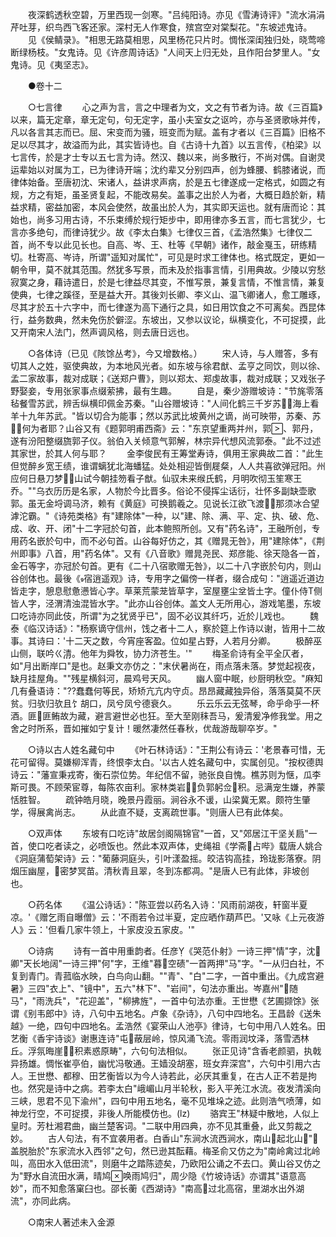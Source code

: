 <!-- { "loadSidebar": true } -->
　　夜深鹤透秋空碧，万里西现一剑寒。"吕纯阳诗。亦见《雪涛诗评》"流水涓涓芹吐芽，织鸟西飞客还家。深村无人作寒食，殡宫空对棠梨花。"东坡述鬼诗。
　　见《侯鲭录》。"相思无路莫相思，风里杨花只片时。惆怅深闺独归处，晓莺啼断绿杨枝。"女鬼诗。见《许彦周诗话》"人间天上归无处，且作阳台梦里人。"女鬼诗。见《夷坚志》。

　　●卷十二

　　○七言律
　　心之声为言，言之中理者为文，文之有节者为诗。故《三百篇》以来，篇无定章，章无定句，句无定字，虽小夫室女之讴吟，亦与圣贤歌咏并传，凡以各言其志而已。屈、宋变而为骚，班变而为赋。盖有才者以《三百篇》旧格不足以尽其才，故溢而为此，其实皆诗也。自《古诗十九首》以五言传，《柏梁》以七言传，於是才士专以五七言为诗。然汉、魏以来，尚多散行，不尚对偶。自谢灵运辈始以对属为工，已为律诗开端；沈约辈又分别四声，创为蜂腰、鹤膝诸说，而律体始备。至唐初沈、宋诸人，益讲求声病，於是五七律遂成一定格式，如圆之有规，方之有矩，虽圣贤复起，不能改易矣。盖事之出於人为者，大概日趋於新，精益求精，密益加密，本风会使然，故虽出於人为，其实即天运也。就有唐而论：其始也，尚多习用古诗，不乐束缚於规行矩步中，即用律亦多五言，而七言犹少，七言亦多绝句，而律诗犹少。故《李太白集》七律仅三首，《孟浩然集》七律仅二首，尚不专以此见长也。自高、岑、王、杜等《早朝》诸作，敲金戛玉，研练精切。杜寄高、岑诗，所谓"遥知对属忙"，可见是时求工律体也。格式既定，更如一朝令甲，莫不就其范围。然犹多写景，而未及於指事言情，引用典故。少陵以穷愁寂寞之身，藉诗遣日，於是七律益尽其变，不惟写景，兼复言情，不惟言情，兼复使典，七律之蹊径，至是益大开。其後刘长卿、李义山、温飞卿诸人，愈工雕琢，尽其才於五十六字中，而七律遂为高下通行之具，如日用饮食之不可离矣。西昆体行，益务数典，然未免伤於僻涩。东坡出，又参以议论，纵横变化，不可捉摸，此又开南宋人法门，然声调风格，则去唐日远也。

　　○各体诗（已见《陔馀丛考》，今又增数格。）
　　宋人诗，与人赠答，多有切其人之姓，驱使典故，为本地风光者。如东坡与徐君猷、孟亨之同饮，则以徐、孟二家故事，裁对成联；《送郑户曹》，则以郑太、郑虔故事，裁对成联；又戏张子野娶妾，专用张家事点缀萦拂，最有生趣。
　　自是，秦少游赠坡诗："节旄零落毡餐雪苏武，辨舌纵横印佩金苏秦。"山谷赠坡诗："人间化鹤三千岁苏，海上看羊十九年苏武。"皆以切合为能事；然以苏武比坡黄州之谪，尚可映带，苏秦、苏，何为者耶？山谷又有《题郭明甫西斋》云："东京望重两并州，郭、郭丹，遂有汾阳整缀旒郭子仪。翁伯入关倾意气郭解，林宗异代想风流郭泰。"此不过述其家世，於其人何与耶？
　　金李俊民有王筹堂寿诗，俱用王家典故二首："此生但觉醉乡宽王绩，谁谓螭犹北海蟠猛。处处相迎皆倒屣粲，人人共喜欲弹冠阳。州应何日悬刀梦，山试今朝挂笏看子猷。仙驭未来缑氏鹤，月明吹彻玉笙寒王乔。""乌衣历历是名家，人物於今比晋多。俗论不侵挥尘话衍，壮怀多副缺壶歌郭。虽无金埒调马济，赖有《黄庭》可换鹅羲之。见说长江欲飞渡，那须冰合望滹沱霸。"《诗苑类格》有"建除体"一种，以"建、除、满、平、定、执、破、危、成、收、开、闭"十二字冠於句首，此本鲍照所创。又有"药名诗"，王融所创，专用药名嵌於句中，而不必句首。山谷每好仿之，其《赠晁无咎》，用"建除体"，《荆州即事》八首，用"药名体"。又有《八音歌》赠晁尧民、郑彦能、徐天隐各一首，金石等字，亦冠於句首。更有《二十八宿歌赠无咎》，以二十八字嵌於句内，则山谷创体也。最後《宿逍遥观》诗，专用字之偏傍一样者，缀合成句："逍遥近道边皆走字，憩息慰惫懑皆心字。草莱荒蒙茏皆草字，室屋壅尘坌皆土字。僮仆侍Τ侧皆人字，泾渭清浊混皆水字。"此亦山谷创体。盖文人无所用心，游戏笔墨，东坡口吃诗亦同此伎，所谓"为之犹贤乎已"，固不必议其纤巧，近於儿戏也。
　　魏泰《临汉诗话》："杨察谪守信州，饯之者十二人，察於筵上作诗以谢，皆用十二故事。其诗曰：'十二天之数，今宵座客盈。位如星占野，人若月分卿。
　　极醉巫山侧，联吟ㄍ清。他年为舜牧，协力济苍生。'"
　　梅圣俞诗有全平全仄者，如"月出断岸口"是也。赵秉文亦仿之："末伏暑尚在，雨点落未落。梦觉起视夜，缺月挂屋角。""残星横斜河，晨鸡号天风。
　　幽人窗中眠，纱厨明秋空。"麻知几有叠语诗："蠢蠢何等民，矫矫亢亢内守贞。昂昂藏藏独异俗，落落莫莫不厌贫。归欤归欤且饣胡口，凤兮凤兮德衰久。
　　乐云乐云无弦琴，命乎命乎一杯酒。匪匪鲔故为藏，避言避世必也狂。至大至刚秣吾马，爰清爰净修我堂。用之舍之时所系，晋如摧如宁复计！暖然凄然任春秋，优哉游哉聊卒岁。"

　　○诗以古人姓名藏句中
　　《叶石林诗话》："王荆公有诗云：'老景春可惜，无花可留得。莫嫌柳浑青，终恨李太白。'以古人姓名藏句中，实属创见。"按权德舆诗云："藩宣秉戎寄，衡石崇位势。年纪信不留，驰张良自愧。樵苏则为惬，瓜李斯可畏。不顾荣宦尊，每陈农亩利。家林类岩，负郭躬佥积。忌满宠生嫌，养蒙恬胜智。
　　疏钟皓月晓，晚景丹霞丽。涧谷永不谖，山梁冀无累。颇符生肇学，得展禽尚志。
　　从此直不疑，支离疏世事。"则唐人已有此体矣。

　　○双声体
　　东坡有口吃诗"故居剑阁隔锦官"一首，又"郊居江干坚关扃"一首，使口吃者读之，必喷饭也。然此本双声体，史绳祖《学斋占哔》载唐人姚合《洞庭蒲萄架诗》云："葡藤洞庭头，引叶漾盈摇。皎洁钩高挂，玲珑影落寮。阴烟压幽屋，密梦冥苗。清秋青且翠，冬到冻都凋。"是唐人已有此体，非坡创也。

　　○药名体
　　《温公诗话》："陈亚尝以药名入诗：'风雨前湖夜，轩窗半夏凉。'《赠乞雨自曝僧》云：'不雨若令过半夏，定应晒作葫芦巴。'又咏《上元夜游人》云：'但看几家牛领上，十家皮没五家皮。'"

　　○诗病
　　诗有一首中用重韵者。任彦《哭范仆射》一诗三押"情"字，沈卿"天长地阔"一诗三押"何"字，王维"暮空碛"一首两押"马"字。"一从归白社，不复到青门。青菰临水映，白鸟向山翻。""青"、"白"二字，一首中重出。《九成宫避暑》三四"衣上"、"镜中"，五六"林下"、"岩间"，句法亦重出。岑嘉州"随马"，"雨洗兵"，"花迎盖"，"柳拂旌"，一首中句法亦重。王世懋《艺圃撷馀》张谓《别韦郎中》诗，八句中五地名。卢象《杂诗》，八句中四地名。王昌龄《送朱越》一绝，四句中四地名。孟浩然《宴荣山人池亭》律诗，七句中用八人姓名。田艺衡《香宇诗谈》谢惠连诗"屯蔽层岭，惊风涌飞流。零雨润坟泽，落雪洒林丘。浮氛晦崖，积素惑原畴"，六句句法相似。
　　张正见诗"含香老颜驷，执戟异扬雄。惆怅崔亭伯，幽忧冯敬通。王嫱没胡塞，班女弃深宫"，六句中引用六古人。王世懋、都穆、田艺衡皆以为今人诗若此，必厌其重复，在古人正不若是拘也。然究是诗中之病。若李太白"峨嵋山月半轮秋，影入平羌江水流。夜发清溪向三峡，思君不见下渝州"，四句中用五地名，毫不见堆垛之迹。此则浩气喷薄，如神龙行空，不可捉摸，非後人所能模仿也。(lz)
　　骆宾王"林疑中散地，人似上皇时。芳杜湘君曲，幽兰楚客词。"二联中用四典，亦不见其重叠，此又剪裁之妙。
　　古人句法，有不宜袭用者。白香山"东涧水流西涧水，南山起北山"，盖脱胎於"东家流水入西邻"之句，然已逊其酝藉。梅圣俞又仿之为"南岭禽过北岭叫，高田水入低田流"，则磨牛之踏陈迹矣，乃欧阳公诵之不去口。黄山谷又仿之为"野水自流田水满，晴鸠唤雨鸠归"，周少隐《竹坡诗话》亦谓其"语意高妙"，而不知愈落窠臼也。邵长蘅《西湖诗》"南高过北高宿，里湖水出外湖流"，亦同此病。

　　○南宋人著述未入金源

